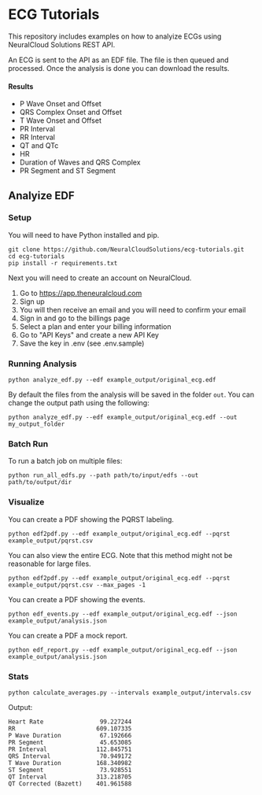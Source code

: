 # ECG Tutorials

This repository includes examples on how to analyize ECGs using NeuralCloud Solutions REST API.

An ECG is sent to the API as an EDF file. The file is then queued and processed. Once the analysis is done you can download the results.

#### Results

- P Wave Onset and Offset
- QRS Complex Onset and Offset
- T Wave Onset and Offset
- PR Interval
- RR Interval
- QT and QTc
- HR
- Duration of Waves and QRS Complex
- PR Segment and ST Segment

## Analyize EDF

### Setup

You will need to have Python installed and pip.

```
git clone https://github.com/NeuralCloudSolutions/ecg-tutorials.git
cd ecg-tutorials
pip install -r requirements.txt
```

Next you will need to create an account on NeuralCloud.

1. Go to https://app.theneuralcloud.com
2. Sign up
3. You will then receive an email and you will need to confirm your email
4. Sign in and go to the billings page
5. Select a plan and enter your billing information
6. Go to "API Keys" and create a new API Key
7. Save the key in .env (see .env.sample)

### Running Analysis

```
python analyze_edf.py --edf example_output/original_ecg.edf
```

By default the files from the analysis will be saved in the folder `out`. You can change the output path using the following:

```
python analyze_edf.py --edf example_output/original_ecg.edf --out my_output_folder
```

### Batch Run

To run a batch job on multiple files:

```
python run_all_edfs.py --path path/to/input/edfs --out path/to/output/dir
```

### Visualize

You can create a PDF showing the PQRST labeling.

```
python edf2pdf.py --edf example_output/original_ecg.edf --pqrst example_output/pqrst.csv
```

You can also view the entire ECG. Note that this method might not be reasonable for large files.

```
python edf2pdf.py --edf example_output/original_ecg.edf --pqrst example_output/pqrst.csv --max_pages -1
```

You can create a PDF showing the events.

```
python edf_events.py --edf example_output/original_ecg.edf --json example_output/analysis.json
```

You can create a PDF a mock report.

```
python edf_report.py --edf example_output/original_ecg.edf --json example_output/analysis.json
```

### Stats

```
python calculate_averages.py --intervals example_output/intervals.csv
```

Output:

```
Heart Rate                99.227244
RR                       609.107335
P Wave Duration           67.192666
PR Segment                45.653085
PR Interval              112.845751
QRS Interval              70.949172
T Wave Duration          168.340982
ST Segment                73.928551
QT Interval              313.218705
QT Corrected (Bazett)    401.961588
```
